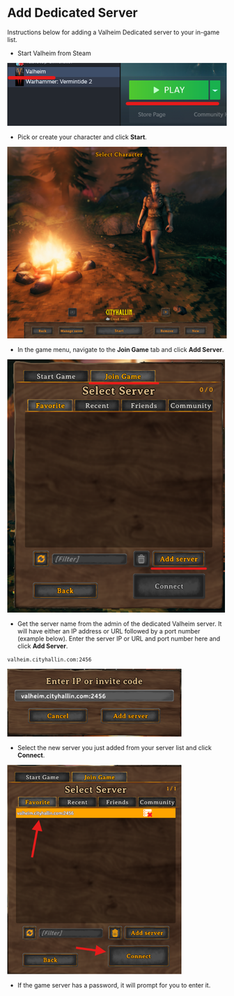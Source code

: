 # Add Dedicated Server

Instructions below for adding a Valheim Dedicated server to your in-game list.

- Start Valheim from Steam

<img src="./readme_files/p0.png" width="600px">
<br />

- Pick or create your character and click **Start**.

<img src="./readme_files/p1.png" width="600px">
<br />

- In the game menu, navigate to the **Join Game** tab and click **Add Server**.

<img src="./readme_files/p2.png" width="500px">
<br />

- Get the server name from the admin of the dedicated Valheim server. It will have either an IP address or URL followed by a port number (example below). Enter the server IP or URL and port number here and click **Add Server**.

```
valheim.cityhallin.com:2456
```

<img src="./readme_files/p3.png" width="400px">
<br />

- Select the new server you just added from your server list and click **Connect**.

<img src="./readme_files/p4.png" width="400px">
<br />

- If the game server has a password, it will prompt for you to enter it. 